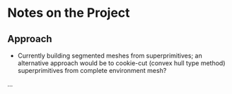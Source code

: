 # Notes on the Project

## Approach

- Currently building segmented meshes from superprimitives; an alternative approach would be to cookie-cut (convex hull type method) superprimitives from complete environment mesh?

...